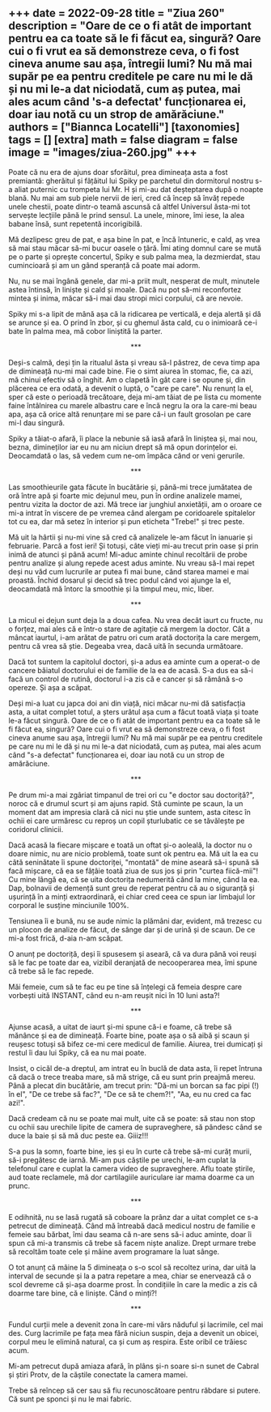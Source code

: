 
+++
date = 2022-09-28
title = "Ziua 260"
description = "Oare de ce o fi atât de important pentru ea ca toate să le fi făcut ea, singură? Oare cui o fi vrut ea să demonstreze ceva, o fi fost cineva anume sau așa, întregii lumi? Nu mă mai supăr pe ea pentru creditele pe care nu mi le dă și nu mi le-a dat niciodată, cum aș putea, mai ales acum când 's-a defectat' funcționarea ei, doar iau notă cu un strop de amărăciune."
authors = ["Biannca Locatelli"]
[taxonomies]
tags = []
[extra]
math = false
diagram = false
image = "images/ziua-260.jpg"
+++
---

Poate că nu era de ajuns doar sforăitul, prea dimineața asta a fost premiantă: gherăitul și fâțâitul lui Spiky pe parchetul din dormitorul nostru s-a aliat puternic cu trompeta lui Mr. H și mi-au dat deșteptarea după o noapte blană. Nu mai am sub piele nervii de ieri, cred că încep să învăț repede unele chestii, poate dintr-o teamă ascunsă că altfel Universul ăsta-mi tot servește lecțiile până le prind sensul. La unele, minore, îmi iese, la alea babane însă, sunt repetentă incorigibilă.

Mă dezlipesc greu de pat, e așa bine în pat, e încă întuneric, e cald, aș vrea să mai stau măcar să-mi bucur oasele o țâră. Îmi ating domnul care se mută pe o parte și oprește concertul, Spiky e sub palma mea, la dezmierdat, stau cumincioară și am un gând speranță că poate mai adorm.

Nu, nu se mai îngână genele, dar mi-a priit mult, nesperat de mult, minutele astea întinsă, în liniște și cald și moale. Dacă nu pot să-mi reconfortez mintea și inima, măcar să-i mai dau stropi mici corpului, că are nevoie.

Spiky mi s-a lipit de mână așa că la ridicarea pe verticală, e deja alertă și dă se arunce și ea. O prind în zbor, și cu ghemul ăsta cald, cu o inimioară ce-i bate în palma mea, mă cobor liniștită la parter.

<p style="text-align: center;">***</p>

Deși-s calmă, deși țin la ritualul ăsta și vreau să-l păstrez, de ceva timp apa de dimineață nu-mi mai cade bine. Fie o simt aiurea în stomac, fie, ca azi, mă chinui efectiv să o înghit. Am o clapetă în gât care i se opune și, din plăcerea ce era odată, a devenit o luptă, o "care pe care". Nu renunț la el, sper că este o perioadă trecătoare, deja mi-am tăiat de pe lista cu momente faine întâlnirea cu marele albastru care e încă negru la ora la care-mi beau apa, așa că orice altă renunțare mi se pare că-i un fault grosolan pe care mi-l dau singură.

Spiky a tăiat-o afară, îi place la nebunie să iasă afară în liniștea și, mai nou, bezna, dimineților iar eu nu am niciun drept să mă opun dorințelor ei. Deocamdată o las, să vedem cum ne-om împăca când or veni gerurile.

<p style="text-align: center;">***</p>

Las smoothieurile gata făcute în bucătărie și, până-mi trece jumătatea de oră între apă și foarte mic dejunul meu, pun în ordine analizele mamei, pentru vizita la doctor de azi. Mă trece iar junghiul anxietății, am o oroare ce mi-a intrat în viscere de pe vremea când alergam pe coridoarele spitalelor tot cu ea, dar mă setez în interior și pun eticheta "Trebe!" și trec peste.

Mă uit la hârtii și nu-mi vine să cred că analizele le-am făcut în ianuarie și februarie. Parcă a fost ieri! Și totuși, câte vieți mi-au trecut prin oase și prin inimă de atunci și până acum! Mi-aduc aminte chinul recoltării de probe pentru analize și alung repede acest adus aminte. Nu vreau să-l mai repet deși nu văd cum lucrurile ar putea fi mai bune, când starea mamei e mai proastă. Închid dosarul și decid să trec podul când voi ajunge la el, deocamdată mă întorc la smoothie și la timpul meu, mic, liber.

<p style="text-align: center;">***</p>

La micul ei dejun sunt deja la a doua cafea. Nu vrea decât iaurt cu fructe, nu o forțez, mai ales că e într-o stare de agitație că mergem la doctor. Cât a mâncat iaurtul, i-am arătat de patru ori cum arată doctorița la care mergem, pentru că vrea să știe. Degeaba vrea, dacă uită în secunda următoare.

Dacă tot suntem la capitolul doctori, și-a adus ea aminte cum a operat-o de cancere băiatul doctorului ei de familie de la ea de acasă. S-a dus ea să-i facă un control de rutină, doctorul i-a zis că e cancer și să rămână s-o opereze. Și așa a scăpat.

Deși mi-a luat cu japca doi ani din viață, nici măcar nu-mi dă satisfacția asta, a uitat complet totul, a șters urâtul așa cum a făcut toată viața și toate le-a făcut singură. Oare de ce o fi atât de important pentru ea ca toate să le fi făcut ea, singură? Oare cui o fi vrut ea să demonstreze ceva, o fi fost cineva anume sau așa, întregii lumi? Nu mă mai supăr pe ea pentru creditele pe care nu mi le dă și nu mi le-a dat niciodată, cum aș putea, mai ales acum când "s-a defectat" funcționarea ei, doar iau notă cu un strop de amărăciune.

<p style="text-align: center;">***</p>

Pe drum mi-a mai zgâriat timpanul de trei ori cu "e doctor sau doctoriță?", noroc că e drumul scurt și am ajuns rapid. Stă cuminte pe scaun, la un moment dat am impresia clară că nici nu știe unde suntem, asta citesc în ochii ei care urmăresc cu reproș un copil șturlubatic ce se tăvălește pe coridorul clinicii.

Dacă acasă la fiecare mișcare e toată un oftat și-o aoleală, la doctor nu o doare nimic, nu are nicio problemă, toate sunt ok pentru ea. Mă uit la ea cu câtă seninătate îi spune doctoriței, "montată" de mine aseară să-i spună să facă mișcare, că ea se fâțâie toată ziua de sus jos și prin "curtea fiică-mii"! Cu mine lângă ea, că se uita doctorița nedumerită când la mine, când la ea. Dap, bolnavii de demență sunt greu de reperat pentru că au o siguranță și ușurință în a minți extraordinară, ei chiar cred ceea ce spun iar limbajul lor corporal le susține minciunile 100%.

Tensiunea îi e bună, nu se aude nimic la plămâni dar, evident, mă trezesc cu un plocon de analize de făcut, de sânge dar și de urină și de scaun. De ce mi-a fost frică, d-aia n-am scăpat.

O anunț pe doctoriță, deși îi spusesem și aseară, că va dura până voi reuși să le fac pe toate dar ea, vizibil deranjată de necooperarea mea, îmi spune că trebe să le fac repede.

Măi femeie, cum să te fac eu pe tine să înțelegi că femeia despre care vorbești uită INSTANT, când eu n-am reușit nici în 10 luni asta?!

<p style="text-align: center;">***</p>

Ajunse acasă, a uitat de iaurt și-mi spune că-i e foame, că trebe să mănânce și ea de dimineață. Foarte bine, poate așa o să aibă și scaun și reușesc totuși să bifez ce-mi cere medicul de familie. Aiurea, trei dumicați și restul îi dau lui Spiky, că ea nu mai poate.

Insist, o cicăl de-a dreptul, am intrat eu în buclă de data asta, îi repet întruna că dacă o trece treaba mare, să mă strige, că eu sunt prin preajmă mereu. Până a plecat din bucătărie, am trecut prin: "Dă-mi un borcan sa fac pipi (!) în el", "De ce trebe să fac?", "De ce să te chem?!", "Aa, eu nu cred ca fac azi!".

Dacă credeam că nu se poate mai mult, uite că se poate: să stau non stop cu ochii sau urechile lipite de camera de supraveghere, să pândesc când se duce la baie și să mă duc peste ea. Giiiz!!!

S-a pus la somn, foarte bine, ies și eu în curte că trebe să-mi curăț murii, să-i pregătesc de iarnă. Mi-am pus căștile pe urechi, le-am cuplat la telefonul care e cuplat la camera video de supraveghere. Aflu toate știrile, aud toate reclamele, mă dor cartilagiile auriculare iar mama doarme ca un prunc.

<p style="text-align: center;">***</p>

E odihnită, nu se lasă rugată să coboare la prânz dar a uitat complet ce s-a petrecut de dimineață. Când mă întreabă dacă medicul nostru de familie e femeie sau bărbat, îmi dau seama că n-are sens să-i aduc aminte, doar îi spun că mi-a transmis că trebe să facem niște analize. Drept urmare trebe să recoltăm toate cele și mâine avem programare la luat sânge.

O tot anunț că mâine la 5 dimineața o s-o scol să recoltez urina, dar uită la interval de secunde și la a patra repetare a mea, chiar se enervează că o scol devreme că și-așa doarme prost. În condițiile în care la medic a zis că doarme tare bine, că e liniște. Când o minți?!

<p style="text-align: center;">***</p>

Fundul curții mele a devenit zona în care-mi vărs năduful și lacrimile, cel mai des. Curg lacrimile pe fața mea fără niciun suspin, deja a devenit un obicei, corpul meu le elimină natural, ca și cum aș respira. Este oribil ce trăiesc acum.

Mi-am petrecut după amiaza afară, în plâns și-n soare si-n sunet de Cabral și știri Protv, de la căștile conectate la camera mamei.

Trebe să reîncep să cer sau să fiu recunoscătoare pentru răbdare si putere. Că sunt pe sponci și nu le mai fabric.
